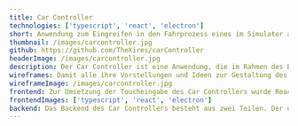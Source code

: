 ```yaml
---
title: Car Controller
technologies: ['typescript', 'react', 'electron']
short: Anwendung zum Eingreifen in den Fahrprozess eines im Simulator autonomen fahrenden Autos im Rahmen einer Projektarbeit.
thumbnail: /images/carcontroller.jpg
github: https://github.com/TheXires/carController
headerImage: /images/carcontroller.jpg
description: Der Car Controller ist eine Anwendung, die im Rahmen des Projekts „Multimodale Interaktion, als Gruppenarbeit mit 2 Personen, an der Hochschule entstanden ist. Sie soll das Eingreifen in den Fahrprozess eines im Simulator autonom fahrenden Autos ermöglichen. Nach einigen Überlegungen haben wir uns für eine Touch- und eine Sprachsteuerung entschieden. Über diese können dann beispielsweise die Geschwindigkeit angepasst, ein Spurwechsel initiiert oder das Abbiegen veranlasst werden. Der tatsächliche Anschluss an den Fahrsimulator war kein Teil des Projektes, wurde allerdings im Server Code des Projektes berücksichtigt.
wireframes: Damit alle ihre Vorstellungen und Ideen zur Gestaltung des Car Controllers einbringen können, wurde ein simpler Prototyp zur Visualisierung dieser Gedanken erstellt. Darüber hinaus konnte so sichergestellt werden, dass nicht aneinander vorbei gesprochen und entwickelt wird. Daher ist ein Prototyp gerade in Projekten mit mehreren Entwicklern essenziell und hilfreich. Das Design der finalen Anwendung wurde im Laufe der Zeit immer wieder etwas angepasst, was in mehreren kleinen Abweichungen vom Prototyp resultierte.
wireframeImage: /images/carcontroller.jpg
frontend: Zur Umsetzung der Toucheingabe des Car Controllers wurde React verwendet und mithilfe von Electron als eine Desktop Anwendung gestaltet. Zur Darstellung und Animation des Autos sowie der Straße als 3D Modelle wurde Three.js in Kombination mit dem für React Entwickelten react-three-fiber verwendet. Wird durch die UI ein Event ausgelöst, werden die Daten zur Auswertung an einen Server gesendet, der dann eine Rückmeldung zur Anpassung der UI gibt.
frontendImages: ['typescript', 'react', 'electron']
backend: Das Backend des Car Controllers besteht aus zwei Teilen. Der erste Teil ist die Sprachsteuerung, welche mithilfe von Node.js und PicoVoice umgesetzt wurde. Besonders wichtig bei der Auswahl von PicoVoice war, dass es vollständig offline auf dem Gerät läuft, um so sicherzustellen, dass die Steuerung auch innerhalb eines Tunnels oder in ländlichen Regionen funktioniert, in denen es keine Internetverbindung gibt. Konkret genutzt wurden die Wake Word Engine Porcupine und Rhino, um das Gesprochene in eine brauchbare Datenstruktur zu bringen (Speech-to-Intent). Diese Daten wurden dann über eine Socketverbindung an den Node.js Server weitergeleitet. Dieser hält alle relevanten Daten und wertet den eingehenden Befehl aus. Anschließend sendet er ebenfalls über Sockets die veränderten Daten an die Electron Anwendung, welche ihre UI entsprechend aktualisiert.
---
```

